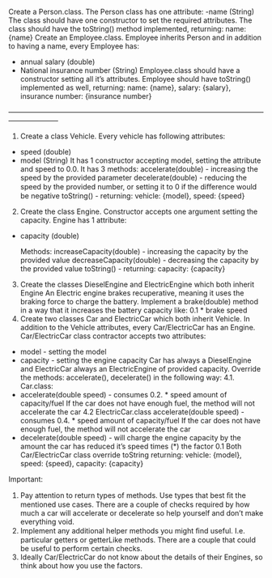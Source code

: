 Create a Person.class.
The Person class has one attribute:
-name (String)
The class should have one constructor to set the required attributes.
The class should have the toString() method implemented, returning:
name: {name}
Create an Employee.class. Employee inherits Person and in addition to having a name, every Employee has:
-	annual salary (double)
-	National insurance number (String)
     Employee.class should have a constructor setting all it’s attributes. Employee should have toString() implemented as well, returning: name: {name}, salary: {salary}, insurance number: {insurance number}


———————————————————————————————————————————
1. Create a class Vehicle.
   Every vehicle has following attributes:
-	speed (double)
-	model (String)
     It has 1 constructor accepting model, setting the attribute and speed to 0.0. It has 3 methods:
     accelerate(double) - increasing the speed by the provided parameter
     decelerate(double) - reducing the speed by the provided number, or setting it to 0 if the diﬀerence would be negative
     toString() - returning: vehicle: {model}, speed: {speed}
2. Create the class Engine.
   Constructor accepts one argument setting the capacity.
   Engine has 1 attribute:
- capacity (double)

  Methods:
  increaseCapacity(double) - increasing the capacity by the provided value
  decreaseCapacity(double) - decreasing the capacity by the provided value
  toString() - returning: capacity: {capacity}
3. Create the classes DieselEngine and ElectricEngine which both inherit Engine
   An Electric engine brakes recuperative, meaning it uses the braking force to charge the battery. Implement a brake(double) method in a way that it increases the battery capacity like:
   0.1 * brake speed 
4. Create two classes Car and ElectricCar which both inherit Vehicle. In addition to the Vehicle attributes, every Car/ElectricCar has an Engine. Car/ElectricCar class contractor accepts two attributes:
-	model - setting the model
-	capacity - setting the engine capacity
     Car has always a DieselEngine and ElectricCar always an ElectricEngine of provided capacity. Override the methods: accelerate(), decelerate() in the following way:
4.1. Car.class:
- accelerate(double speed) - consumes 0.2. * speed amount of capacity/fuel If the car does not have enough fuel, the method will not accelerate the car
4.2 ElectricCar.class
  accelerate(double speed) - consumes 0.4. * speed amount of capacity/fuel If the car does not have enough fuel, the method will not accelerate the car 
- decelerate(double speed) - will charge the engine capacity by the amount the car has reduced it’s speed times (*) the factor 0.1
  Both Car/ElectricCar class override toString returning: vehicle: {model}, speed: {speed}, capacity: {capacity} 

Important: 
1.	Pay attention to return types of methods. Use types that best ﬁt the mentioned use cases. There are a couple of checks required by how much a car will accelerate or decelerate so help yourself and don’t make everything void.
2.	Implement any additional helper methods you might ﬁnd useful. I.e. particular getters or getterLike methods.
      There are a couple that could be useful to perform certain checks.
3.	Ideally Car/ElectricCar do not know about the details of their Engines, so think about how you use the factors.
